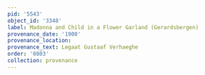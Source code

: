 ```yaml
---
pid: '5543'
object_id: '3348'
label: Madonna and Child in a Flower Garland (Gerardsbergen)
provenance_date: '1900'
provenance_location:
provenance_text: Legaat Gustaaf Verhaeghe
order: '0803'
collection: provenance
---
```

